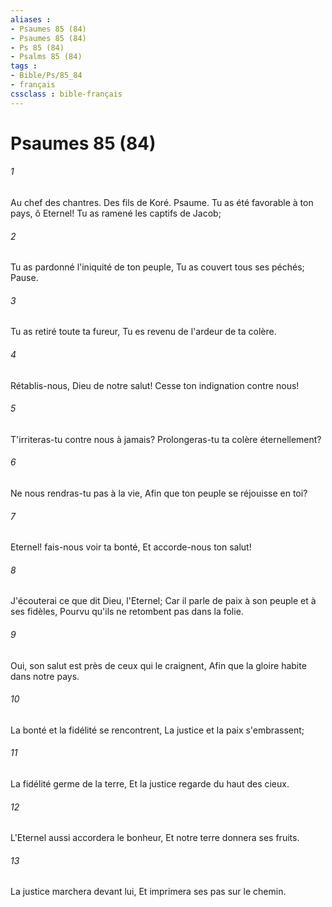 ```yaml
---
aliases : 
- Psaumes 85 (84)
- Psaumes 85 (84)
- Ps 85 (84)
- Psalms 85 (84)
tags : 
- Bible/Ps/85_84
- français
cssclass : bible-français
---
```


# Psaumes 85 (84)

###### 1
Au chef des chantres. Des fils de Koré. Psaume. Tu as été favorable à ton pays, ô Eternel! Tu as ramené les captifs de Jacob;
###### 2
Tu as pardonné l'iniquité de ton peuple, Tu as couvert tous ses péchés; Pause.
###### 3
Tu as retiré toute ta fureur, Tu es revenu de l'ardeur de ta colère.
###### 4
Rétablis-nous, Dieu de notre salut! Cesse ton indignation contre nous!
###### 5
T'irriteras-tu contre nous à jamais? Prolongeras-tu ta colère éternellement?
###### 6
Ne nous rendras-tu pas à la vie, Afin que ton peuple se réjouisse en toi?
###### 7
Eternel! fais-nous voir ta bonté, Et accorde-nous ton salut!
###### 8
J'écouterai ce que dit Dieu, l'Eternel; Car il parle de paix à son peuple et à ses fidèles, Pourvu qu'ils ne retombent pas dans la folie.
###### 9
Oui, son salut est près de ceux qui le craignent, Afin que la gloire habite dans notre pays.
###### 10
La bonté et la fidélité se rencontrent, La justice et la paix s'embrassent;
###### 11
La fidélité germe de la terre, Et la justice regarde du haut des cieux.
###### 12
L'Eternel aussi accordera le bonheur, Et notre terre donnera ses fruits.
###### 13
La justice marchera devant lui, Et imprimera ses pas sur le chemin.
